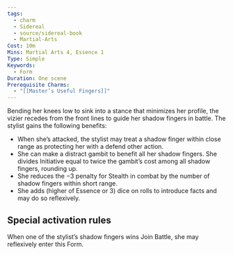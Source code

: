 ```yaml
---
tags:
  - charm
  - Sidereal
  - source/sidereal-book
  - Martial-Arts
Cost: 10m
Mins: Martial Arts 4, Essence 1
Type: Simple
Keywords:
  - Form
Duration: One scene
Prerequisite Charms:
  - "[[Master’s Useful Fingers]]"
---
```

Bending her knees low to sink into a stance that minimizes her profile, the vizier recedes from the front lines to guide her shadow fingers in battle. The stylist gains the following benefits: 
-  When she’s attacked, the stylist may treat a shadow finger within close range as protecting her with a defend other action. 
-  She can make a distract gambit to benefit all her shadow fingers. She divides Initiative equal to twice the gambit’s cost among all shadow fingers, rounding up. 
-  She reduces the −3 penalty for Stealth in combat by the number of shadow fingers within short range. 
-  She adds (higher of Essence or 3) dice on rolls to introduce facts and may do so reflexively. 

## Special activation rules

When one of the stylist’s shadow fingers wins Join Battle, she may reflexively enter this Form.